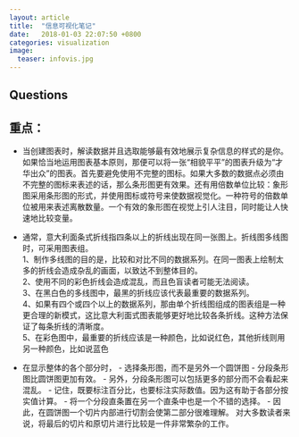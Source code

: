 ```yaml
---
layout: article
title:  "信息可视化笔记"
date:   2018-01-03 22:07:50 +0800
categories: visualization
image:
  teaser: infovis.jpg
---
```


## Questions







## 重点：         
- 当创建图表时，解读数据并且选取能够最有效地展示复杂信息的样式的是你。如果恰当地运用图表基本原则，那便可以将一张“相貌平平”的图表升级为“才华出众”的图表。首先要避免使用不完整的图标。如果大多数的数据点必须由不完整的图标来表述的话，那么条形图更有效果。还有用倍数单位比较：象形图采用条形图的形式，并使用图标或符号来使数据视觉化。一种符号的倍数单位被用来表述离散数量。一个有效的象形图在视觉上引人注目，同时能让人快速地比较变量。


- 通常，意大利面条式折线指四条以上的折线出现在同一张图上。折线图多线图时，可采用图表组。        
1、制作多线图的目的是，比较和对比不同的数据系列。在同一图表上绘制太多的折线会造成杂乱的画面，以致达不到整体目的。         
2、使用不同的彩色折线会造成混乱，而且色盲读者可能无法阅读。         
3、在黑白色的多线图中，最黑的折线应该代表最重要的数据系列。         
4、如果有四个或四个以上的数据系列，那由单个折线图组成的图表组是一种更合理的新模式，这比意大利面式图表能够更好地比较各条折线。这种方法保证了每条折线的清晰度。        
5、在彩色图中，最重要的折线应该是一种颜色，比如说红色，其他折线则用另一种颜色，比如说蓝色      

- 在显示整体的各个部分时， - 选择条形图，而不是另外一个圆饼图 - 分段条形图比圆饼图更加有效。 - 另外，分段条形图可以包括更多的部分而不会看起来混乱。 - 记住，既要标注百分比，也要标注实际数值。因为这有助于各部分按实值计算。 - 将一个分段直条置在另一个直条中也是一个不错的选择。 - 因此，在圆饼图一个切片内部进行切割会使第二部分很难理解。 对大多数读者来说，将最后的切片和原切片进行比较是一件非常繁杂的工作。

     
